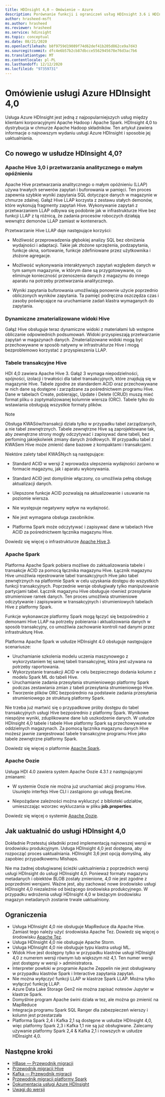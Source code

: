 ```yaml
---
title: HDInsight 4,0 — Omówienie — Azure
description: Porównanie funkcji i ograniczeń usług HDInsight 3.6 i HDInsight 4.0 oraz rekomendacje dotyczące uaktualniania.
author: hrasheed-msft
ms.author: hrasheed
ms.reviewer: hrasheed
ms.service: hdinsight
ms.topic: conceptual
ms.date: 08/21/2020
ms.openlocfilehash: b8f9759d19089f74d62def41b205d862ce9a7d43
ms.sourcegitcommit: dfc4e6b57b2cb87dbcce5562945678e76d3ac7b6
ms.translationtype: MT
ms.contentlocale: pl-PL
ms.lasthandoff: 12/12/2020
ms.locfileid: "97359731"
---
```

# <a name="azure-hdinsight-40-overview"></a>Omówienie usługi Azure HDInsight 4,0

Usługa Azure HDInsight jest jedną z najpopularniejszych usług między klientami korporacyjnymi Apache Hadoop i Apache Spark. HDInsight 4,0 to dystrybucja w chmurze Apache Hadoop składników. Ten artykuł zawiera informacje o najnowszym wydaniu usługi Azure HDInsight i sposobie jej uaktualniania.

## <a name="whats-new-in-hdinsight-40"></a>Co nowego w usłudze HDInsight 4,0?

### <a name="apache-hive-30-and-low-latency-analytical-processing"></a>Apache Hive 3,0 i przetwarzania analitycznego o małym opóźnieniu

Apache Hive przetwarzania analitycznego o małym opóźnieniu (LLAP) używa trwałych serwerów zapytań i buforowania w pamięci. Ten proces zapewnia szybkie wyniki zapytania SQL dotyczące danych w magazynie w chmurze zdalnej. Gałąź Hive LLAP korzysta z zestawu stałych demonów, które wykonują fragmenty zapytań Hive. Wykonywanie zapytań z przetwarzaniem LLAP odbywa się podobnie jak w infrastrukturze Hive bez funkcji LLAP z tą różnicą, że zadania procesów roboczych działają wewnątrz demonów LLAP zamiast w kontenerach.

Przetwarzanie Hive LLAP daje następujące korzyści:

* Możliwość przeprowadzenia głębokiej analizy SQL bez obniżania wydajności i adaptacji. Takie jak złożone sprzężenia, podzapytania, funkcje okna, sortowanie, funkcje zdefiniowane przez użytkownika i złożone agregacje.

* Możliwość wykonywania interaktywnych zapytań względem danych w tym samym magazynie, w którym dane są przygotowywane, co eliminuje konieczność przenoszenia danych z magazynu do innego aparatu na potrzeby przetwarzania analitycznego.

* Wyniki zapytania buforowania umożliwiają ponownie użycie poprzednio obliczonych wyników zapytania. Ta pamięć podręczna oszczędza czas i zasoby poświęcające na uruchamianie zadań klastra wymaganych do zapytania.

### <a name="hive-dynamic-materialized-views"></a>Dynamiczne zmaterializowane widoki Hive

Gałąź Hive obsługuje teraz dynamiczne widoki z materiałami lub wstępne obliczanie odpowiednich podsumowań. Widoki przyspieszają przetwarzanie zapytań w magazynach danych. Zmaterializowane widoki mogą być przechowywane w sposób natywny w infrastrukturze Hive i mogą bezproblemowo korzystać z przyspieszenia LLAP.

### <a name="hive-transactional-tables"></a>Tabele transakcyjne Hive

HDI 4,0 zawiera Apache Hive 3. Gałąź 3 wymaga niepodzielności, spójności, izolacji i trwałości dla tabel transakcyjnych, które znajdują się w magazynie Hive. Tabele zgodne ze standardem ACID oraz przechowywane w nich dane są dostępne i zarządzane za pośrednictwem programu Hive. Dane w tabelach Create, pobierając, Update i Delete (CRUD) muszą mieć format pliku o zoptymalizowanej kolumnie wiersza (ORC). Tabele tylko do wstawiania obsługują wszystkie formaty plików. 

> [!Note]
> Obsługa KWASów/transakcji działa tylko w przypadku tabel zarządzanych, a nie tabel zewnętrznych. Tabele zewnętrzne Hive są zaprojektowane tak, aby zewnętrzne strony mogły odczytywać i zapisywać dane tabeli, bez perfoming jakiejkolwiek zmiany danych źródłowych. W przypadku tabel z KWASem Hive może zmienić dane bazowe z kompaktami i transakcjami.

Niektóre zalety tabel KWAŚNych są następujące:

* Standard ACID w wersji 2 wprowadza ulepszenia wydajności zarówno w formacie magazynu, jak i aparatu wykonywania.

* Standard ACID jest domyślnie włączony, co umożliwia pełną obsługę aktualizacji danych.

* Ulepszone funkcje ACID pozwalają na aktualizowanie i usuwanie na poziomie wiersza.

* Nie występuje negatywny wpływ na wydajność.

* Nie jest wymagana obsługa zasobników.

* Platforma Spark może odczytywać i zapisywać dane w tabelach Hive ACID za pośrednictwem łącznika magazynu Hive.

Dowiedz się więcej o infrastrukturze [Apache Hive 3](https://docs.hortonworks.com/HDPDocuments/HDP3/HDP-3.0.0/hive-overview/content/hive_whats_new_in_this_release_hive.html).

### <a name="apache-spark"></a>Apache Spark

Platforma Apache Spark pobiera możliwe do zaktualizowania tabele i transakcje ACID za pomocą łącznika magazynu Hive. Łącznik magazynu Hive umożliwia rejestrowanie tabel transakcyjnych Hive jako tabel zewnętrznych na platformie Spark w celu uzyskania dostępu do wszystkich funkcji transakcyjnych. Poprzednie wersje obsługiwały tylko manipulowanie partycjami tabel. Łącznik magazynu Hive obsługuje również przesyłanie strumieniowe ramek danych.  Ten proces umożliwia strumieniowe odczytywanie i zapisywanie w transakcyjnych i strumieniowych tabelach Hive z platformy Spark.

Funkcje wykonawcze platformy Spark mogą łączyć się bezpośrednio z demonami Hive LLAP na potrzeby pobierania i aktualizowania danych w sposób transakcyjny, co umożliwia zachowanie kontroli nad danymi przez infrastrukturę Hive.

Platforma Apache Spark w usłudze HDInsight 4.0 obsługuje następujące scenariusze:

* Uruchamianie szkolenia modelu uczenia maszynowego z wykorzystaniem tej samej tabeli transakcyjnej, która jest używana na potrzeby raportowania.
* Wykorzystanie transakcji ACID w celu bezpiecznego dodania kolumn z modelu Spark ML do tabeli Hive.
* Uruchamianie zadania przesyłania strumieniowego platformy Spark podczas zestawiania zmian z tabeli przesyłania strumieniowego Hive.
* Tworzenie plików ORC bezpośrednio na podstawie zadania przesyłania strumieniowego ze strukturą platformy Spark.

Nie trzeba już martwić się o przypadkowe próby dostępu do tabel transakcyjnych usługi Hive bezpośrednio z platformy Spark. Wynikowe niespójne wyniki, zduplikowane dane lub uszkodzenie danych. W usłudze HDInsight 4,0 tabele i tabele Hive platformy Spark są przechowywane w oddzielnych magazynach. Za pomocą łącznika magazynu danych Hive możesz jawnie zarejestrować tabele transakcyjne programu Hive jako tabele zewnętrzne platformy Spark.

Dowiedz się więcej o platformie [Apache Spark](https://docs.hortonworks.com/HDPDocuments/HDP3/HDP-3.0.0/spark-overview/content/analyzing_data_with_apache_spark.html).

### <a name="apache-oozie"></a>Apache Oozie

Usługa HDI 4.0 zawiera system Apache Oozie 4.3.1 z następującymi zmianami:

* W systemie Oozie nie można już uruchamiać akcji programu Hive. Usunięto interfejs Hive CLI i zastąpiono go usługą BeeLine.

* Niepożądane zależności można wykluczyć z biblioteki udziałów, umieszczając wzorzec wykluczania w pliku **job.properties**.

Dowiedz się więcej o systemie [Apache Oozie](https://docs.hortonworks.com/HDPDocuments/HDP3/HDP-3.0.0/release-notes/content/patch_oozie.html).

## <a name="how-to-upgrade-to-hdinsight-40"></a>Jak uaktualnić do usługi HDInsight 4,0

Dokładnie Przetestuj składniki przed implementacją najnowszej wersji w środowisku produkcyjnym. Usługa HDInsight 4,0 jest dostępna, aby rozpocząć proces uaktualniania. HDInsight 3,6 jest opcją domyślną, aby zapobiec przypadkowemu Mishaps.

Nie ma żadnej obsługiwanej ścieżki uaktualnienia z poprzednich wersji usługi HDInsight do usługi HDInsight 4,0. Ponieważ formaty magazynu metadanych i obiektów BLOB zostały zmienione, 4,0 nie jest zgodne z poprzednimi wersjami. Ważne jest, aby zachować nowe środowisko usługi HDInsight 4,0 niezależnie od bieżącego środowiska produkcyjnego. W przypadku wdrożenia usługi HDInsight 4,0 w bieżącym środowisku magazyn metadanych zostanie trwale uaktualniony.  

## <a name="limitations"></a>Ograniczenia

* Usługa HDInsight 4,0 nie obsługuje MapReduce dla Apache Hive. Zamiast tego należy użyć środowiska Apache Tez. Dowiedz się więcej o środowisku [Apache Tez](https://tez.apache.org/).
* Usługa HDInsight 4,0 nie obsługuje Apache Storm.
* Usługa HDInsight 4,0 nie obsługuje typu klastra usługi ML.
* Widok Hive jest dostępny tylko w przypadku klastrów usługi HDInsight 4,0 z numerem wersji równym lub większym niż 4,1. Ten numer wersji jest dostępny w wersji > administratora.
* Interpreter powłoki w programie Apache Zeppelin nie jest obsługiwany w przypadku klastrów Spark i Interactive zapytania zapytań.
* Nie można *wyłączyć* funkcji LLAP w klastrze Spark LLAP. Można tylko wyłączyć funkcję LLAP.
* Azure Data Lake Storage Gen2 nie można zapisać notesów Jupyter w klastrze Spark.
* Domyślnie program Apache świni działa w tez, ale można go zmienić na MapReduce
* Integracja programu Spark SQL Ranger dla zabezpieczeń wierszy i kolumn jest przestarzała
* Platforma Spark 2,4 i Kafka 2,1 są dostępne w usłudze HDInsight 4,0, więc platformy Spark 2,3 i Kafka 1,1 nie są już obsługiwane. Zalecamy używanie platformy Spark 2,4 & Kafka 2,1 i nowszych w usłudze HDInsight 4,0.

## <a name="next-steps"></a>Następne kroki

* [HBase — Przewodnik migracji](./hbase/apache-hbase-migrate-new-version.md)
* [Przewodnik migracji Hive](./interactive-query/apache-hive-migrate-workloads.md)
* [Kafka — Przewodnik migracji](./kafka/migrate-versions.md)
* [Przewodnik migracji platformy Spark](./spark/migrate-versions.md)
* [Dokumentacja usługi Azure HDInsight](index.yml)
* [Uwagi do wersji](hdinsight-release-notes.md)
